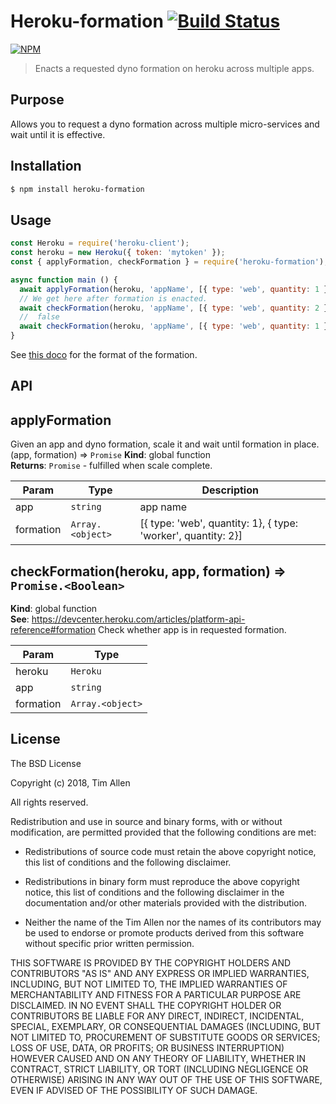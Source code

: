 # Heroku-formation [![Build Status](https://travis-ci.com/noblesamurai/heroku-formation.svg?branch=master)](http://travis-ci.org/noblesamurai/heroku-formation)
[![NPM](https://nodei.co/npm-dl/heroku-formation.png)](https://nodei.co/npm/heroku-formation/)
> Enacts a requested dyno formation on heroku across multiple apps.

## Purpose
Allows you to request a dyno formation across multiple micro-services and wait
until it is effective.

## Installation
```bash
$ npm install heroku-formation
```

## Usage
```js
const Heroku = require('heroku-client');
const heroku = new Heroku({ token: 'mytoken' });
const { applyFormation, checkFormation } = require('heroku-formation');

async function main () {
  await applyFormation(heroku, 'appName', [{ type: 'web', quantity: 1 }, { type: 'worker', quantity: 2}]);
  // We get here after formation is enacted.
  await checkFormation(heroku, 'appName', [{ type: 'web', quantity: 2 }]); // false
  //  false
  await checkFormation(heroku, 'appName', [{ type: 'web', quantity: 1 }, { type: 'worker', quantity: 2 }]); // true
}
```

See [this
doco](https://devcenter.heroku.com/articles/platform-api-reference#formation)
for the format of the formation.

## API

## applyFormation
Given an app and dyno formation, scale it and wait until formation in place.(app, formation) ⇒ <code>Promise</code>
**Kind**: global function  
**Returns**: <code>Promise</code> - fulfilled when scale complete.  

| Param | Type | Description |
| --- | --- | --- |
| app | <code>string</code> | app name |
| formation | <code>Array.&lt;object&gt;</code> | [{ type: 'web', quantity: 1}, { type: 'worker', quantity: 2}] |

<a name="checkFormation"></a>

## checkFormation(heroku, app, formation) ⇒ <code>Promise.&lt;Boolean&gt;</code>
**Kind**: global function  
**See**: https://devcenter.heroku.com/articles/platform-api-reference#formation
Check whether app is in requested formation.  

| Param | Type |
| --- | --- |
| heroku | <code>Heroku</code> |
| app | <code>string</code> |
| formation | <code>Array.&lt;object&gt;</code> |


## License

The BSD License

Copyright (c) 2018, Tim Allen

All rights reserved.

Redistribution and use in source and binary forms, with or without modification,
are permitted provided that the following conditions are met:

* Redistributions of source code must retain the above copyright notice, this
  list of conditions and the following disclaimer.

* Redistributions in binary form must reproduce the above copyright notice, this
  list of conditions and the following disclaimer in the documentation and/or
  other materials provided with the distribution.

* Neither the name of the Tim Allen nor the names of its
  contributors may be used to endorse or promote products derived from
  this software without specific prior written permission.

THIS SOFTWARE IS PROVIDED BY THE COPYRIGHT HOLDERS AND CONTRIBUTORS "AS IS" AND
ANY EXPRESS OR IMPLIED WARRANTIES, INCLUDING, BUT NOT LIMITED TO, THE IMPLIED
WARRANTIES OF MERCHANTABILITY AND FITNESS FOR A PARTICULAR PURPOSE ARE
DISCLAIMED. IN NO EVENT SHALL THE COPYRIGHT HOLDER OR CONTRIBUTORS BE LIABLE FOR
ANY DIRECT, INDIRECT, INCIDENTAL, SPECIAL, EXEMPLARY, OR CONSEQUENTIAL DAMAGES
(INCLUDING, BUT NOT LIMITED TO, PROCUREMENT OF SUBSTITUTE GOODS OR SERVICES;
LOSS OF USE, DATA, OR PROFITS; OR BUSINESS INTERRUPTION) HOWEVER CAUSED AND ON
ANY THEORY OF LIABILITY, WHETHER IN CONTRACT, STRICT LIABILITY, OR TORT
(INCLUDING NEGLIGENCE OR OTHERWISE) ARISING IN ANY WAY OUT OF THE USE OF THIS
SOFTWARE, EVEN IF ADVISED OF THE POSSIBILITY OF SUCH DAMAGE.
